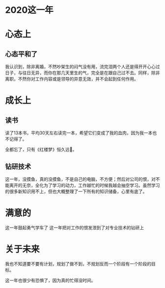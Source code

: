 # 2020这一年

# 心态上

## 心态平和了

我认识到，除非离婚，不然吵架生的闷气没有用，流完泪两个人还是得开开心心过日子，与往日无异，而你在那几天里生的气，完全是在跟自己过不去。同样，除非离职，不然你对工作内容或是领导的异意无效，并不会起到任何作用。

# 成长上

## 读书

读了13本书，平均30天左右读完一本，希望它们变成了我的血肉，因为我一本也不记得了。

全都忘了，只有《红楼梦》恒久远🤣。

## 钻研技术

这一年，没摸鱼，真的没摸鱼，不是自己的电脑，不方便；然后对公司的恨，对不能离开的无奈，全化为了学习的动力，工作越忙的时候我越会抽空学习。虽然学习的很多新知识用不上，但也大概整理了一下所有的知识储备，心里有底了。


# 满意的

这一年鼓起勇气学车了
这一年把对工作的恨发泄到了对专业技术的钻研上

# 关于未来

我也不知道要不要有计划，规划了做不到，不规划反而一个阶段有一个阶段的目标。

这一年也很少有恐惧了，因为真的忙得没时间。
